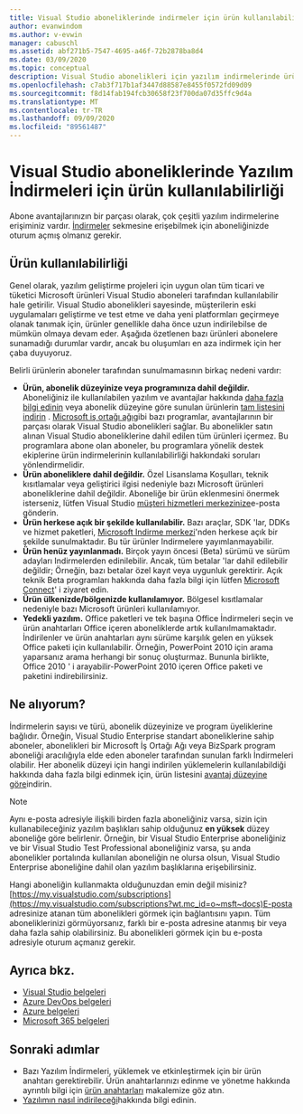 ```yaml
---
title: Visual Studio aboneliklerinde indirmeler için ürün kullanılabilirliği | Microsoft Docs
author: evanwindom
ms.author: v-evwin
manager: cabuschl
ms.assetid: abf271b5-7547-4695-a46f-72b2878ba8d4
ms.date: 03/09/2020
ms.topic: conceptual
description: Visual Studio abonelikleri için yazılım indirmelerinde ürün kullanılabilirliği hakkında bilgi edinin
ms.openlocfilehash: c7ab3f717b1af3447d88587e8455f0572fd09d09
ms.sourcegitcommit: f8d14fab194fcb30658f23f700da07d35ffc9d4a
ms.translationtype: MT
ms.contentlocale: tr-TR
ms.lasthandoff: 09/09/2020
ms.locfileid: "89561487"
---
```

# <a name="product-availability-for-software-downloads-in-visual-studio-subscriptions"></a>Visual Studio aboneliklerinde Yazılım İndirmeleri için ürün kullanılabilirliği
Abone avantajlarınızın bir parçası olarak, çok çeşitli yazılım indirmelerine erişiminiz vardır.
[İndirmeler](https://my.visualstudio.com/downloads?wt.mc_id=o~msft~docs) sekmesine erişebilmek için aboneliğinizde oturum açmış olmanız gerekir.

## <a name="product-availability"></a>Ürün kullanılabilirliği
Genel olarak, yazılım geliştirme projeleri için uygun olan tüm ticari ve tüketici Microsoft ürünleri Visual Studio aboneleri tarafından kullanılabilir hale getirilir. Visual Studio abonelikleri sayesinde, müşterilerin eski uygulamaları geliştirme ve test etme ve daha yeni platformları geçirmeye olanak tanımak için, ürünler genellikle daha önce uzun indirilebilse de mümkün olmaya devam eder. Aşağıda özetlenen bazı ürünleri abonelere sunamadığı durumlar vardır, ancak bu oluşumları en aza indirmek için her çaba duyuyoruz.

Belirli ürünlerin aboneler tarafından sunulmamasının birkaç nedeni vardır:

- **Ürün, abonelik düzeyinize veya programınıza dahil değildir.** Aboneliğiniz ile kullanılabilen yazılım ve avantajlar hakkında [daha fazla bilgi edinin](https://visualstudio.microsoft.com/vs/pricing/) veya abonelik düzeyine göre sunulan ürünlerin [tam listesini indirin](https://download.microsoft.com/download/1/5/4/15454442-CF17-47B9-A65D-DF84EF88511B/Products_by_Benefit_Level.xlsx) . [Microsoft iş ortağı ağı](https://partner.microsoft.com/)gibi bazı programlar, avantajlarının bir parçası olarak Visual Studio abonelikleri sağlar.  Bu abonelikler satın alınan Visual Studio aboneliklerine dahil edilen tüm ürünleri içermez. Bu programlara abone olan aboneler, bu programlara yönelik destek ekiplerine ürün indirmelerinin kullanılabilirliği hakkındaki soruları yönlendirmelidir.
- **Ürün aboneliklere dahil değildir.** Özel Lisanslama Koşulları, teknik kısıtlamalar veya geliştirici ilgisi nedeniyle bazı Microsoft ürünleri aboneliklerine dahil değildir. Aboneliğe bir ürün eklenmesini önermek isterseniz, lütfen Visual Studio [müşteri hizmetleri merkezinize](https://visualstudio.microsoft.com/subscriptions/support/)e-posta gönderin.
- **Ürün herkese açık bir şekilde kullanılabilir.** Bazı araçlar, SDK 'lar, DDKs ve hizmet paketleri, [Microsoft Indirme merkezi](https://www.microsoft.com/download)'nden herkese açık bir şekilde sunulmaktadır. Bu tür ürünler Indirmelere yayımlanmayabilir.
- **Ürün henüz yayınlanmadı.**  Birçok yayın öncesi (Beta) sürümü ve sürüm adayları Indirmelerden edinilebilir. Ancak, tüm betalar 'lar dahil edilebilir değildir; Örneğin, bazı betalar özel kayıt veya uygunluk gerektirir. Açık teknik Beta programları hakkında daha fazla bilgi için lütfen [Microsoft Connect](https://connect.microsoft.com/)' i ziyaret edin.
- **Ürün ülkenizde/bölgenizde kullanılamıyor.** Bölgesel kısıtlamalar nedeniyle bazı Microsoft ürünleri kullanılamıyor.
- **Yedekli yazılım.** Office paketleri ve tek başına Office İndirmeleri seçin ve ürün anahtarları Office içeren aboneliklerde artık kullanılmamaktadır. İndirilenler ve ürün anahtarları aynı sürüme karşılık gelen en yüksek Office paketi için kullanılabilir.  Örneğin, PowerPoint 2010 için arama yaparsanız arama herhangi bir sonuç oluşturmaz.  Bununla birlikte, Office 2010 ' i arayabilir-PowerPoint 2010 içeren Office paketi ve paketini indirebilirsiniz.

## <a name="what-do-i-get"></a>Ne alıyorum?
İndirmelerin sayısı ve türü, abonelik düzeyinize ve program üyeliklerine bağlıdır.  Örneğin, Visual Studio Enterprise standart aboneliklerine sahip aboneler, abonelikleri bir Microsoft İş Ortağı Ağı veya BizSpark program aboneliği aracılığıyla elde eden aboneler tarafından sunulan farklı İndirmeleri olabilir.  Her abonelik düzeyi için hangi indirilen yüklemelerin kullanılabildiği hakkında daha fazla bilgi edinmek için, ürün listesini [avantaj düzeyine göre](https://download.microsoft.com/download/1/5/4/15454442-CF17-47B9-A65D-DF84EF88511B/Visual_Studio_by_Subscription_Level.xlsx)indirin.

> [!NOTE]
> Aynı e-posta adresiyle ilişkili birden fazla aboneliğiniz varsa, sizin için kullanabileceğiniz yazılım başlıkları sahip olduğunuz **en yüksek** düzey aboneliğe göre belirlenir.  Örneğin, bir Visual Studio Enterprise aboneliğiniz ve bir Visual Studio Test Professional aboneliğiniz varsa, şu anda abonelikler portalında kullanılan aboneliğin ne olursa olsun, Visual Studio Enterprise aboneliğine dahil olan yazılım başlıklarına erişebilirsiniz. 

Hangi aboneliğin kullanmakta olduğunuzdan emin değil misiniz?  [https://my.visualstudio.com/subscriptions](https://my.visualstudio.com/subscriptions?wt.mc_id=o~msft~docs)E-posta adresinize atanan tüm abonelikleri görmek için bağlantısını yapın. Tüm aboneliklerinizi görmüyorsanız, farklı bir e-posta adresine atanmış bir veya daha fazla sahip olabilirsiniz.  Bu abonelikleri görmek için bu e-posta adresiyle oturum açmanız gerekir.

## <a name="see-also"></a>Ayrıca bkz.
- [Visual Studio belgeleri](https://docs.microsoft.com/visualstudio/)
- [Azure DevOps belgeleri](https://docs.microsoft.com/azure/devops/)
- [Azure belgeleri](https://docs.microsoft.com/azure/)
- [Microsoft 365 belgeleri](https://docs.microsoft.com/microsoft-365/)

## <a name="next-steps"></a>Sonraki adımlar
- Bazı Yazılım İndirmeleri, yüklemek ve etkinleştirmek için bir ürün anahtarı gerektirebilir.  Ürün anahtarlarınızı edinme ve yönetme hakkında ayrıntılı bilgi için [ürün anahtarları](product-keys.md) makalemize göz atın. 
- [Yazılımın nasıl indirileceği](download-software.md)hakkında bilgi edinin.
